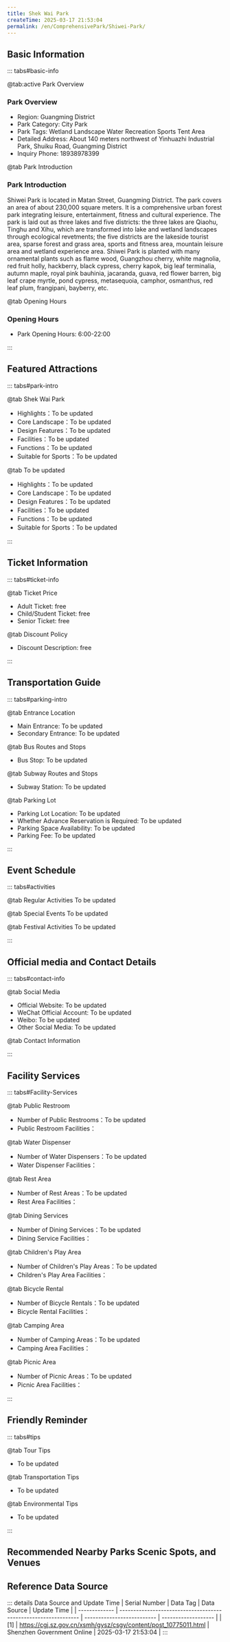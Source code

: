 ```yaml
---
title: Shek Wai Park
createTime: 2025-03-17 21:53:04
permalink: /en/ComprehensivePark/Shiwei-Park/
---
```



<script setup>
import ImageSwiper from '/.vuepress/theme/components/ImageSwiper.vue'
// 轮播图数据
const swiperItems = [
    {
                link: 'https://cgj.sz.gov.cn/img/4/4005/4005862/10775011.jpg',
                title: 'Shek Wai Park',
                description: '',
                author: 'Shenzhen Government Online',
                date: '2025/03/17'
                },
  {
                link: 'https://cgj.sz.gov.cn/img/4/4005/4005862/10775011.jpg',
                title: 'Shek Wai Park',
                description: '',
                author: 'Shenzhen Government Online',
                date: '2025/03/17'
                }
]
// 配置项
const swiperConfig = {
  height: 500,
  showInfo: true
}
</script>
<!-- 轮播图组件 -->
<ImageSwiper :items="swiperItems" :config="swiperConfig" />



## Basic Information

::: tabs#basic-info

@tab:active Park Overview
### Park Overview
- Region: Guangming District
- Park Category: City Park
- Park Tags: Wetland Landscape Water Recreation Sports Tent Area
- Detailed Address: About 140 meters northwest of Yinhuazhi Industrial Park, Shuiku Road, Guangming District
- Inquiry Phone: 18938978399

@tab Park Introduction
### Park Introduction
 Shiwei Park is located in Matan Street, Guangming District. The park covers an area of about 230,000 square meters. It is a comprehensive urban forest park integrating leisure, entertainment, fitness and cultural experience. The park is laid out as three lakes and five districts: the three lakes are Qiaohu, Tinghu and Xihu, which are transformed into lake and wetland landscapes through ecological revetments; the five districts are the lakeside tourist area, sparse forest and grass area, sports and fitness area, mountain leisure area and wetland experience area. Shiwei Park is planted with many ornamental plants such as flame wood, Guangzhou cherry, white magnolia, red fruit holly, hackberry, black cypress, cherry kapok, big leaf terminalia, autumn maple, royal pink bauhinia, jacaranda, guava, red flower barren, big leaf crape myrtle, pond cypress, metasequoia, camphor, osmanthus, red leaf plum, frangipani, bayberry, etc.

@tab Opening Hours
### Opening Hours
- Park Opening Hours: 6:00-22:00

:::

## Featured Attractions

::: tabs#park-intro

@tab Shek Wai Park
<ImageCard
image="https://cgj.sz.gov.cn/images/index20230710_1.png"
    title="Shek Wai Park"
    description="(1) Waterfront features: A 650-meter-long elevated walkway along the lake, the Jade Belt Bridge, is built around 128,000 square meters of water. (2) The lakeside tourist area is located in the northeastern part of the park. It is divided into two parts by Shuanghu Road (Qiaohu Lake and Tinghu Lake). Along the lake, you will pass by the Jade Belt Bridge, Camphor Tree Square, Lake West Road, Coconut Wind Terrace, Osmanthus Tree Square, Moonlight Gallery, Wind Bell Grassland, Coconut Forest Road, Crape Myrtle Trail, Lake East Road and other scenic spots and the North Parking Lot. Strolling along the lake, you will see six major scenic spots: Jade Belt Lying on the Waves, Lychee Forest Smells Osmanthus, Ancestral Hall Reflects the Moon, Fragrant Grass and Red Cherry Blossoms, Greenery Flows, and Deep Fir Hidden Banana. (3) The sparse forest and grass area is located in the northwest part of the park. It is located in the northwest part of the park. It forms a narrow green landscape belt from north to south. From Camphor Tree Square to the south, you can pass through the Half Moon Gallery, Blue Flower Trail, Lychee Forest Trail, Management Center, Holly Road, Osmanthus Trail, and Osmanthus Square. Greenways such as Phoenix Trail, Phoenix Terrace, Carambola Trail, and Kapok Road lead to Pu Shu Square. Along the way, there are Half Moon Corridor, Osmanthus Moon Corridor, and First Moon Corridor for visitors to rest. (4) The sports and fitness area is located in the core area of the park. The Cherry Blossom Trail, Bauhinia Trail, and Jade Core Trail are connected to the football field, basketball court, tennis court, amusement park, children's playground, public toilets, locker rooms, and the west parking lot. (5) The mountain leisure area is located in the southwest area of the park. Climb to the top of the mountain through the Bayberry Trail, Magnolia Trail, and Purple Bamboo Trail, and visit Nanshu Square, Full Moon Corridor, Six-sided Well, Lotus Pond Fish Viewing, Purple Bamboo Terrace, and other scenic spots through the Wind Bell Trail and Autumn Maple Trail. You can take in the beautiful scenery of the park from a distance. The Diecui River meanders down, the terraced flower sea is located on the mountainside, the wind bell grass lies at the foot of the mountain, and the Banyan Tree Square is telling the old story of Shiwei. (6) The wetland experience area is located in the southwest area of the park. The Metasequoia Path, the Chinese Redwood Path and the Autumn Moon Bridge are located between the creek and the lake. The Rainbow Tree Square, the Banyan Tree Square, the East Parking Lot, the South Parking Lot and the public restrooms are located along the creek and the lake. The wetland style fully displays the beauty of the creek and the lake."
    date=""
    author="Shenzhen Government Online"
/>


- Highlights：To be updated
- Core Landscape：To be updated
- Design Features：To be updated
- Facilities：To be updated
- Functions：To be updated
- Suitable for Sports：To be updated

@tab To be updated
<ImageCard
image="https://cgj.sz.gov.cn/images/index20230710_1.png"
    title="Shek Wai Park"
    description="(1) Waterfront features: A 650-meter-long elevated walkway along the lake, the Jade Belt Bridge, is built around 128,000 square meters of water. (2) The lakeside tourist area is located in the northeastern part of the park. It is divided into two parts by Shuanghu Road (Qiaohu Lake and Tinghu Lake). Along the lake, you will pass by the Jade Belt Bridge, Camphor Tree Square, Lake West Road, Coconut Wind Terrace, Osmanthus Tree Square, Moonlight Gallery, Wind Bell Grassland, Coconut Forest Road, Crape Myrtle Trail, Lake East Road and other scenic spots and the North Parking Lot. Strolling along the lake, you will see six major scenic spots: Jade Belt Lying on the Waves, Lychee Forest Smells Osmanthus, Ancestral Hall Reflects the Moon, Fragrant Grass and Red Cherry Blossoms, Greenery Flows, and Deep Fir Hidden Banana. (3) The sparse forest and grass area is located in the northwest part of the park. It is located in the northwest part of the park. It forms a narrow green landscape belt from north to south. From Camphor Tree Square to the south, you can pass through the Half Moon Gallery, Blue Flower Trail, Lychee Forest Trail, Management Center, Holly Road, Osmanthus Trail, and Osmanthus Square. Greenways such as Phoenix Trail, Phoenix Terrace, Carambola Trail, and Kapok Road lead to Pu Shu Square. Along the way, there are Half Moon Corridor, Osmanthus Moon Corridor, and First Moon Corridor for visitors to rest. (4) The sports and fitness area is located in the core area of the park. The Cherry Blossom Trail, Bauhinia Trail, and Jade Core Trail are connected to the football field, basketball court, tennis court, amusement park, children's playground, public toilets, locker rooms, and the west parking lot. (5) The mountain leisure area is located in the southwest area of the park. Climb to the top of the mountain through the Bayberry Trail, Magnolia Trail, and Purple Bamboo Trail, and visit Nanshu Square, Full Moon Corridor, Six-sided Well, Lotus Pond Fish Viewing, Purple Bamboo Terrace, and other scenic spots through the Wind Bell Trail and Autumn Maple Trail. You can take in the beautiful scenery of the park from a distance. The Diecui River meanders down, the terraced flower sea is located on the mountainside, the wind bell grass lies at the foot of the mountain, and the Banyan Tree Square is telling the old story of Shiwei. (6) The wetland experience area is located in the southwest area of the park. The Metasequoia Path, the Chinese Redwood Path and the Autumn Moon Bridge are located between the creek and the lake. The Rainbow Tree Square, the Banyan Tree Square, the East Parking Lot, the South Parking Lot and the public restrooms are located along the creek and the lake. The wetland style fully displays the beauty of the creek and the lake."
    date=""
    author="Shenzhen Government Online"
/>


- Highlights：To be updated
- Core Landscape：To be updated
- Design Features：To be updated
- Facilities：To be updated
- Functions：To be updated
- Suitable for Sports：To be updated

:::

## Ticket Information

::: tabs#ticket-info

@tab Ticket Price
- Adult Ticket: free
- Child/Student Ticket: free
- Senior Ticket: free

@tab Discount Policy
- Discount Description: free

:::

## Transportation Guide

::: tabs#parking-intro

@tab Entrance Location
- Main Entrance: To be updated
- Secondary Entrance: To be updated

@tab Bus Routes and Stops
- Bus Stop: To be updated

@tab Subway Routes and Stops
- Subway Station: To be updated

@tab Parking Lot
- Parking Lot Location: To be updated
- Whether Advance Reservation is Required: To be updated
- Parking Space Availability: To be updated
- Parking Fee: To be updated

:::

## Event Schedule

::: tabs#activities

@tab Regular Activities
To be updated

@tab Special Events
To be updated

@tab Festival Activities
To be updated

:::

## Official media and Contact Details

::: tabs#contact-info

@tab Social Media
- Official Website: To be updated
- WeChat Official Account: To be updated
- Weibo: To be updated
- Other Social Media: To be updated

@tab Contact Information

:::

## Facility Services

::: tabs#Facility-Services

@tab Public Restroom
- Number of Public Restrooms：To be updated
- Public Restroom Facilities：

@tab Water Dispenser
- Number of Water Dispensers：To be updated
- Water Dispenser Facilities：

@tab Rest Area
- Number of Rest Areas：To be updated
- Rest Area Facilities：

@tab Dining Services
- Number of Dining Services：To be updated
- Dining Service Facilities：

@tab Children's Play Area
- Number of Children's Play Areas：To be updated
- Children's Play Area Facilities：

@tab Bicycle Rental
- Number of Bicycle Rentals：To be updated
- Bicycle Rental Facilities：

@tab Camping Area
- Number of Camping Areas：To be updated
- Camping Area Facilities：

@tab Picnic Area
- Number of Picnic Areas：To be updated
- Picnic Area Facilities：

:::

## Friendly Reminder

::: tabs#tips

@tab Tour Tips
- To be updated

@tab Transportation Tips
- To be updated

@tab Environmental Tips
- To be updated

:::

## Recommended Nearby Parks Scenic Spots, and Venues

<CardGrid>
  <ImageCard
        image="https://cgj.sz.gov.cn/img/4/4005/4005863/10775012.png"
        title="New Town Park"
        description="New Town Park was completed in July 2011. It is located on the west side of Guangqiao Road, Guangming Office, Guangming District, with Huaxia Road to the north "
        href="/en/ComprehensivePark/Xincheng-Park/"
        author="Shenzhen Government Online"
        date="2025/01/02"
      />
      <ImageCard
        image="https://cgj.sz.gov.cn/img/4/4005/4005863/10775012.png"
        title="New Town Park"
        description="New Town Park was completed in July 2011. It is located on the west side of Guangqiao Road, Guangming Office, Guangming District, with Huaxia Road to the north "
        href="/en/ComprehensivePark/Xincheng-Park/"
        author="Shenzhen Government Online"
        date="2025/01/02"
      />
    </CardGrid>


## Reference Data Source

::: details Data Source and Update Time
| Serial Number | Data Tag                                                        | Data Source                | Update Time         |
| ------------- | --------------------------------------------------------------- | -------------------------- | ------------------- |
| [1]           | https://cgj.sz.gov.cn/xsmh/gysz/csgy/content/post_10775011.html | Shenzhen Government Online | 2025-03-17 21:53:04 |
:::

